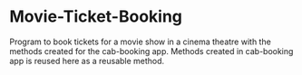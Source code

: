 # Movie-Ticket-Booking

Program to book tickets for a movie show in a cinema theatre with the methods created for the cab-booking app.
Methods created in cab-booking app is reused here as a reusable method.
